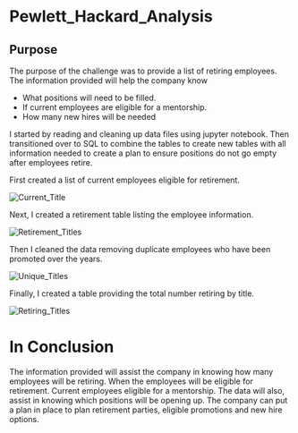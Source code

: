 # Pewlett_Hackard_Analysis

## Purpose
The purpose of the challenge was to provide a list of retiring employees.  The information provided will help the company know
* What positions will need to be filled.  
* If current employees are eligible for a mentorship. 
* How many new hires will be needed

I started by reading and cleaning up data files using jupyter notebook.  Then transitioned over to SQL to combine the tables to create new tables with all information needed to create a plan to ensure positions do not go empty after employees retire.

First created a list of current employees eligible for retirement.

![Current_Title](https://user-images.githubusercontent.com/92495807/169431948-c01e5aad-6093-4cc8-89e7-f1de4463f514.PNG)

 Next, I created a retirement table listing the employee information. 
 
 ![Retirement_Titles](https://user-images.githubusercontent.com/92495807/169432027-e644ffcb-e8dd-410c-b411-873fd6588b79.PNG)

Then I cleaned the data removing duplicate employees who have been promoted over the years.

![Unique_Titles](https://user-images.githubusercontent.com/92495807/169432175-d2569b8d-5568-476a-9a95-a95d3f3dca7d.PNG)

Finally, I created a table providing the total number retiring by title.

![Retiring_Titles](https://user-images.githubusercontent.com/92495807/169432570-4ce87ea2-0447-42fe-9907-7e4e4b2fd190.PNG)

# In Conclusion
The information provided will assist the company in knowing how many employees will be retiring.  When the employees will be eligible for retirement.  Current employees eligible for a mentorship.  The data will also, assist in knowing which positions will be opening up.  The company can put a plan in place to plan retirement parties, eligible promotions and new hire options.

